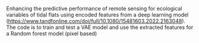 Enhancing the predictive performance of remote sensing for ecological variables of tidal flats using encoded features from a deep learning model (https://www.tandfonline.com/doi/full/10.1080/15481603.2022.2163048).
The code is to train and test a VAE model and use the extracted features for a Random forest model (pixel based)
